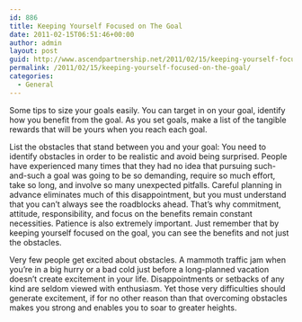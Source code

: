 ```yaml
---
id: 886
title: Keeping Yourself Focused on The Goal
date: 2011-02-15T06:51:46+00:00
author: admin
layout: post
guid: http://www.ascendpartnership.net/2011/02/15/keeping-yourself-focused-on-the-goal/
permalink: /2011/02/15/keeping-yourself-focused-on-the-goal/
categories:
  - General
---
```

Some tips to size your goals easily. You can target in on your goal, identify how you benefit from the goal. As you set goals, make a list of the tangible rewards that will be yours when you reach each goal. 

List the obstacles that stand between you and your goal: You need to identify obstacles in order to be realistic and avoid being surprised. People have experienced many times that they had no idea that pursuing such-and-such a goal was going to be so demanding, require so much effort, take so long, and involve so many unexpected pitfalls. Careful planning in advance eliminates much of this disappointment, but you must understand that you can’t always see the roadblocks ahead. That’s why commitment, attitude, responsibility, and focus on the benefits remain constant necessities. Patience is also extremely important. Just remember that by keeping yourself focused on the goal, you can see the benefits and not just the obstacles.

Very few people get excited about obstacles. A mammoth traffic jam when you’re in a big hurry or a bad cold just before a long-planned vacation doesn’t create excitement in your life. Disappointments or setbacks of any kind are seldom viewed with enthusiasm. Yet those very difficulties should generate excitement, if for no other reason than that overcoming obstacles makes you strong and enables you to soar to greater heights.